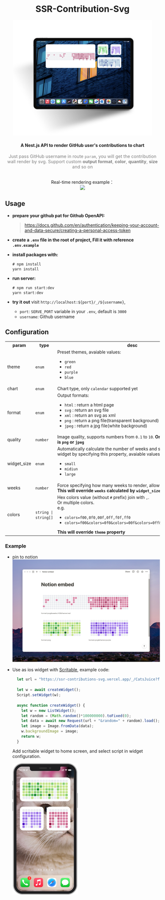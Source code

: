 <div align="center">
  <h1>SSR-Contribution-Svg</h1>
   <img src="./assets/ipad.png" style="max-width: 90%" />
  <h4>A Nest.js API to render GitHub user's contributions to chart</h4>
  <p style="color: grey;font-size: 0.9rem">
  Just pass GitHub username in route <code>param</code>, you will get the contribution wall render by svg. Support custom
  <b>output format</b>,
  <b>color</b>,
  <b>quantity</b>, 
  <b>size</b>
  and so on
  </p>
  <br />
  <span>Real-time rendering example：</span>
  <br />
  <img src="https://ssr-contributions-svg.vercel.app/_/CatsJuice?format=png&weeks=20" style="max-height: 180px;max-width: 100%" />
</div>

## Usage

- **prepare your github pat for Github OpenAPI:**
  > https://docs.github.com/en/authentication/keeping-your-account-and-data-secure/creating-a-personal-access-token

- **create a `.env` file in the root of project, Fill it with reference `.env.example`**

- **install packages with:**
  ```shell
  # npm install
  yarn install
  ```
- **run server:**
  ```shell
  # npm run start:dev
  yarn start:dev
  ```
- **try it out**
  visit `http://localhost:${port}/_/${username}`, 
  - `port`: `SERVE_PORT` variable in your `.env`, default is `3000`
  - `username`: Github username

## Configuration

<table>
  <tr>
    <th>param</th>
    <th>type</th>
    <th>desc</th>
    <th>default</th>
  </tr>

  <tr>
    <td>theme</td>
    <td><code>enum</code></td>
    <td>
      Preset themes, avaiable values:
      <ul>
        <li><code>green</code></li>
        <li><code>red</code></li>
        <li><code>purple</code></li>
        <li><code>blue</code></li>
      </ul>
    </td>
    <td><code>green</code></td>
  </tr>

   <tr>
    <td>chart</td>
    <td><code>enum</code></td>
    <td>
      Chart type, only <code>calendar</code> supported yet
    </td>
    <td><code>calendar</code></td>
  </tr>

  <tr>
    <td>format</td>
    <td><code>enum</code></td>
    <td>
      Output formats:
      <ul>
        <li>
          <code>html</code>
          <span>: return a html page</span>
        </li>
        <li>
          <code>svg</code>
          <span>: return an svg file</span>
        </li>
        <li>
          <code>xml</code>
          <span>: return an svg as xml</span>
        </li>
        <li>
          <code>png</code>
          <span>: return a png file(transparent background)</span>
        </li>
        <li>
          <code>jpeg</code>
          <span>: return a jpg file(white background)</span>
        </li>
      </ul>
    </td>
    <td><code>html</code></td>
  </tr>

  <tr>
    <td>quality</td>
    <td><code>number</code></td>
    <td>
      Image quality, supports numbers from <code>0.1</code> to <code>10</code>.
      <b>
        Only works when format is
        <code>png</code> or <code>jpeg</code>
      <b>
    </td>
    <td><code>1</code></td>
  </tr>

  <tr>
    <td>widget_size</td>
    <td><code>enum</code></td>
    <td>
      Automatically calculate the number of weeks and size needed for the ios widget by specifying this property, avaiable values:
      <ul>
        <li><code>small</code></li>
        <li><code>midiun</code></li>
        <li><code>large</code></li>
      </ul>
    </td>
    <td><code>midium</code></td>
  </tr>

  <tr>
    <td>weeks</td>
    <td><code>number</code></td>
    <td>
      Force specifying how many weeks to render, allow numbers from
      <code>1</code> to <code>50</code>.
      <b>This will override <code>weeks</code> calculated by <code>widget_size</code></b>
    </td>
    <td><code>undefined</code></td>
  </tr>

  <tr>
    <td>colors</td>
    <td><code>string | string[]</code></td>
    <td>
      Hex colors value (without <code>#</code> prefix) join with 
      <code>,</code>.
      <br />
      <span>Or multiple colors.</span>
      <br />
      <span>e.g.</span>
      <br />
      <ul>
        <li>
          <span><code>colors=f00,0f0,00f,0ff,f0f,ff0</code></span>
        </li>
        <li>
          <span>
          <code>colors=f00&colors=0f0&colors=00f&colors=0ff&colors=f0f&colors=ff0</code>
          </span>
        </li>
      </ul>
      <b>
        This will override 
        <code>theme</code> property
      </b>
    </td>
    <td><code>undefined</code></td>
  </tr>
</table>


### Example

- pin to notion
  ![notion](./assets/notion.png)

- Use as ios widget with [Scritable](https://apps.apple.com/us/app/scriptable/id1405459188), example code:
  ```js
    let url = "https://ssr-contributions-svg.vercel.app/_/CatsJuice?format=png&quality=2&theme=red&widget_size=midium"

    let w = await createWidget();
    Script.setWidget(w);

    async function createWidget() {
      let w = new ListWidget();
      let random = (Math.random()*100000000).toFixed(0);
      let data = await new Request(url + "&random=" + random).load();
      let image = Image.fromData(data);
      w.backgroundImage = image;
      return w;
    }
  ```

  Add scritable widget to home screen, and select script in widget configuration.
  <br />

  ![iPhone 11 Pro](./assets/iphone11pro.png)